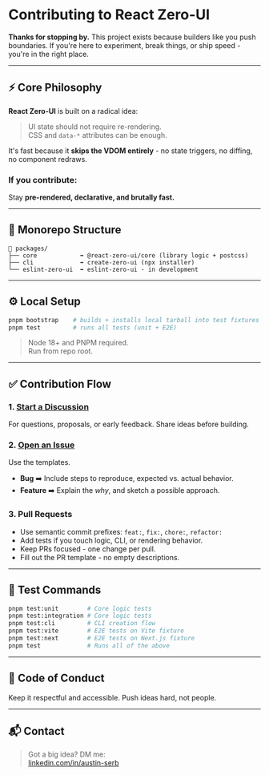 # Contributing to React Zero-UI

**Thanks for stopping by.** This project exists because builders like you push boundaries. If you're here to experiment, break things, or ship speed - you're in the right place.

---

## ⚡ Core Philosophy

**React Zero-UI** is built on a radical idea:

> UI state should not require re-rendering.  
> CSS and `data-*` attributes can be enough.

It's fast because it **skips the VDOM entirely** - no state triggers, no diffing, no component redraws.

### If you contribute:

Stay **pre-rendered, declarative, and brutally fast.**

---

## 🧠 Monorepo Structure

```
📁 packages/
├── core            ➡️ @react-zero-ui/core (library logic + postcss)
├── cli             ➡️ create-zero-ui (npx installer)
└── eslint-zero-ui  ➡️ eslint-zero-ui - in development
```

---

## ⚙️ Local Setup

```bash
pnpm bootstrap    # builds + installs local tarball into test fixtures
pnpm test         # runs all tests (unit + E2E)
```

> Node 18+ and PNPM required.  
> Run from repo root.

---

## ✅ Contribution Flow

### 1. [Start a Discussion](https://github.com/react-zero-ui/core/discussions)

For questions, proposals, or early feedback. Share ideas before building.

### 2. [Open an Issue](https://github.com/react-zero-ui/core/issues)

Use the templates.

- **Bug** ➡️ Include steps to reproduce, expected vs. actual behavior.
- **Feature** ➡️ Explain the _why_, and sketch a possible approach.

### 3. Pull Requests

- Use semantic commit prefixes: `feat:`, `fix:`, `chore:`, `refactor:`
- Add tests if you touch logic, CLI, or rendering behavior.
- Keep PRs focused - one change per pull.
- Fill out the PR template - no empty descriptions.

---

## 🧪 Test Commands

```bash
pnpm test:unit        # Core logic tests
pnpm test:integration # Core logic tests
pnpm test:cli         # CLI creation flow
pnpm test:vite        # E2E tests on Vite fixture
pnpm test:next        # E2E tests on Next.js fixture
pnpm test             # Runs all of the above
```

---

## 🤝 Code of Conduct

Keep it respectful and accessible. Push ideas hard, not people.

---

## 📬 Contact

> Got a big idea? DM me:  
> [linkedin.com/in/austin-serb](https://www.linkedin.com/in/austin-serb/)
